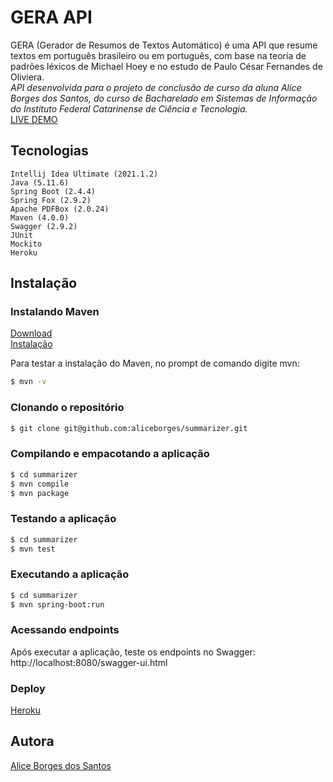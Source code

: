 # GERA API
GERA (Gerador de Resumos de Textos Automático) é uma API que resume textos em português brasileiro ou em português, com base na teoria de padrões léxicos de Michael Hoey e no estudo de Paulo César Fernandes de Oliviera. <br>
*API desenvolvida para o projeto de conclusão de curso da aluna Alice Borges dos Santos, do curso de Bacharelado em Sistemas de Informação do Instituto Federal Catarinense de Ciência e Tecnologia.* <br>
[LIVE DEMO ](https://summarizer-tcc.herokuapp.com/swagger-ui.html) <br> 

## Tecnologias
    Intellij Idea Ultimate (2021.1.2)
    Java (5.11.6)
    Spring Boot (2.4.4)
    Spring Fox (2.9.2)
    Apache PDFBox (2.0.24)
    Maven (4.0.0)
    Swagger (2.9.2) 
    JUnit 
    Mockito
    Heroku

## Instalação

### Instalando Maven
  [Download](https://maven.apache.org/download.cgi) <br>
  [Instalação](https://maven.apache.org/install.html)

  Para testar a instalação do Maven, no prompt de comando digite mvn:
```bash
$ mvn -v
```

### Clonando o repositório
```bash
$ git clone git@github.com:aliceborges/summarizer.git
```

### Compilando e empacotando a aplicação
```bash
$ cd summarizer
$ mvn compile
$ mvn package
```

### Testando a aplicação
```bash
$ cd summarizer
$ mvn test
```

### Executando a aplicação
```bash
$ cd summarizer
$ mvn spring-boot:run
```

### Acessando endpoints
  Após executar a aplicação, teste os endpoints no Swagger:
  http://localhost:8080/swagger-ui.html

### Deploy

  [Heroku](https://summarizer-tcc.herokuapp.com/swagger-ui.html#/)<br>
  
## Autora
  [Alice Borges dos Santos](https://www.linkedin.com/in/alice-borges/)
